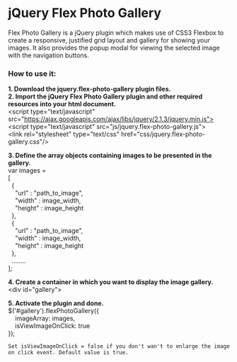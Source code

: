 # jQuery Flex Photo Gallery
Flex Photo Gallery is a jQuery plugin which makes use of CSS3 Flexbox to create a responsive, justified grid layout and gallery for showing your images. It also provides the popup modal for viewing the selected image with the navigation buttons.

<b><h3>How to use it:</h3></b>
<b>1. Download the jquery.flex-photo-gallery plugin files.</b><br/>
<b>2. Import the jQuery Flex Photo Gallery plugin and other required resources into your html document.<br/></b>
	&lt;script type="text/javascript" src="https://ajax.googleapis.com/ajax/libs/jquery/2.1.3/jquery.min.js"></script>
    <br/>
    &lt;script type="text/javascript" src="js/jquery.flex-photo-gallery.js"></script>
    <br/>
    &lt;link rel="stylesheet" type="text/css" href="css/jquery.flex-photo-gallery.css"/>
    
<b>3. Define the array objects containing images to be presented in the gallery.<br/></b>
    var images = <br/>
	[<br/>
      &nbsp;&nbsp;{<br/>
        &nbsp;&nbsp;&nbsp;&nbsp;"url" : "path_to_image",<br/>
        &nbsp;&nbsp;&nbsp;&nbsp;"width" : image_width,<br/>
        &nbsp;&nbsp;&nbsp;&nbsp;"height" : image_height<br/>
      &nbsp;&nbsp;},<br/>
      &nbsp;&nbsp;{<br/>
        &nbsp;&nbsp;&nbsp;&nbsp;"url" : "path_to_image",<br/>
        &nbsp;&nbsp;&nbsp;&nbsp;"width" : image_width,<br/>
        &nbsp;&nbsp;&nbsp;&nbsp;"height" : image_height<br/>
      &nbsp;&nbsp;},<br/>
      &nbsp;&nbsp;........<br/>
    ];
    
<b>4. Create a container in which you want to display the image gallery.<br/></b>
    &lt;div id="gallery"></div>
  
<b>5. Activate the plugin and done.<br/></b>
    $('#gallery').flexPhotoGallery({<br/>
        &nbsp;&nbsp;&nbsp;&nbsp;imageArray: images,<br/>
        &nbsp;&nbsp;&nbsp;&nbsp;isViewImageOnClick: true<br/>
    });
    
    Set isViewImageOnClick = false if you don't wan't to enlarge the image on click event. Default value is true.  
 

